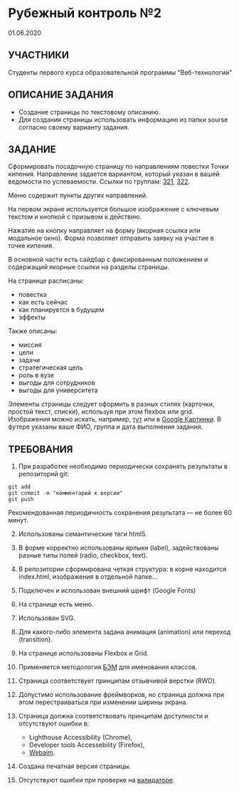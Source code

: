 # Рубежный контроль №2
01.06.2020
## УЧАСТНИКИ
Студенты первого курса образовательной программы "Веб-технологии"
## ОПИСАНИЕ ЗАДАНИЯ
* Создание страницы по текстовому описанию.
* Для создания страницы использовать информацию из папки sourse согласно своему варианту задания.
## ЗАДАНИЕ
Сформировать посадочную страницу по направлениям повестки Точки кипения. Направление задается вариантом, который указан в вашей ведомости по успеваемости. Ссылки по группам: [321](https://docs.google.com/spreadsheets/d/1M8INQUANI1W7B-jV0uJTg1cImmRhlN3lj54HOIFswnA/), [322](https://docs.google.com/spreadsheets/d/1i9jjWOgjJ9nFKk880niIAEhuJrLW27DVl7L7-FKNEw0/).

Меню содержит пункты других направлений.

На первом экране используется большое изображение с ключевым текстом и кнопкой с призывом к действию.

Нажатие на кнопку направляет на форму (якорная ссылка или модальное окно). Форма позволяет отправить заявку на участие в точке кипения.

В основной части есть сайдбар с фиксированным положением и содержащий якорные ссылки на разделы страницы.

На странице расписаны:
* повестка
* как есть сейчас
* как планируется в будущем
* эффекты

Также описаны:
* миссия
* цели
* задачи
* стратегическая цель
* роль в вузе
* выгоды для сотрудников
* выгоды для университета

Элементы страницы следует оформить в разных стилях (карточки, простой текст, списки), используя при этом flexbox или grid.
Изображения можно искать, например, [тут](https://www.pexels.com/ru-ru/) или в [Google Картинки](https://www.google.ru/imghp).
В футере указаны ваше ФИО, группа и дата выполнения задания.
## ТРЕБОВАНИЯ
1. При разработке необходимо периодически сохранять результаты в репозиторий git:
```
git add
git commit -m "комментарий к версии"
git push
```
Рекомендованная периодичность сохранения результата — не более 60 минут.

2. Использованы семантические теги html5.

3. В форме корректно использованы ярлыки (label), задействованы разные типы полей (radio, checkbox, text).

4. В репозитории сформирована четкая структура: в корне находится index.html, изображения в отдельной папке...

5. Подключен и использован внешний шрифт (Google Fonts)

6. На странице есть меню.

7. Использован SVG.

8. Для какого-либо элемента задана анимация (animation) или переход (transition).

9. На странице использованы Flexbox и Grid.

10. Применяется методология [БЭМ](https://ru.bem.info/) для именования классов.

11. Страница соответствует принципам отзывчивой верстки (RWD).

12. Допустимо использование фреймворков, но страница должна при этом перестраиваться при изменении ширины экрана.

13. Страница должна соответствовать принципам доступности и отсутствуют ошибки в:
    * Lighthouse Accessibility (Chrome),
    * Developer tools Accessebility (Firefox),
    * [Webaim](https://wave.webaim.org/).

14. Создана печатная версия страницы.

15. Отсутствуют ошибки при проверке на [валидаторе](https://validator.w3.org/).
